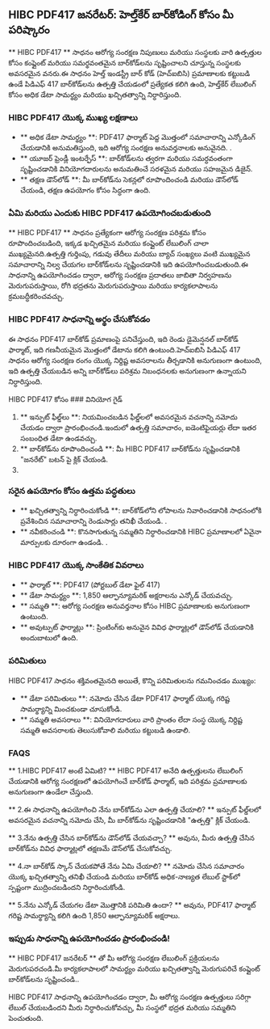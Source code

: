 ## HIBC PDF417 జనరేటర్: హెల్త్‌కేర్ బార్‌కోడింగ్ కోసం మీ పరిష్కారం

** HIBC PDF417 ** సాధనం ఆరోగ్య సంరక్షణ నిపుణులు మరియు సంస్థలకు వారి ఉత్పత్తుల కోసం కంప్లైంట్ మరియు సమర్థవంతమైన బార్‌కోడ్‌లను సృష్టించాలని చూస్తున్న సంస్థలకు అవసరమైన వనరు.ఈ సాధనం హెల్త్ ఇండస్ట్రీ బార్ కోడ్ (హెచ్‌ఐబిసి) ప్రమాణాలకు కట్టుబడి ఉండే పిడిఎఫ్ 417 బార్‌కోడ్‌లను ఉత్పత్తి చేయడంలో ప్రత్యేకత కలిగి ఉంది, హెల్త్‌కేర్ లేబులింగ్ కోసం అధిక డేటా సామర్థ్యం మరియు ఖచ్చితత్వాన్ని నిర్ధారిస్తుంది.

### HIBC PDF417 యొక్క ముఖ్య లక్షణాలు

- ** అధిక డేటా సామర్థ్యం **: PDF417 ఫార్మాట్ పెద్ద మొత్తంలో సమాచారాన్ని ఎన్కోడింగ్ చేయడానికి అనుమతిస్తుంది, ఇది ఆరోగ్య సంరక్షణ అనువర్తనాలకు అనువైనది.
.
- ** యూజర్ ఫ్రెండ్లీ ఇంటర్ఫేస్ **: బార్‌కోడ్‌లను త్వరగా మరియు సమర్ధవంతంగా సృష్టించడానికి వినియోగదారులను అనుమతించే సరళమైన మరియు సహజమైన డిజైన్.
- ** తక్షణ డౌన్‌లోడ్ **: మీ బార్‌కోడ్‌ను సెకన్లలో రూపొందించండి మరియు డౌన్‌లోడ్ చేయండి, తక్షణ ఉపయోగం కోసం సిద్ధంగా ఉంది.

### ఏమి మరియు ఎందుకు HIBC PDF417 ఉపయోగించబడుతుంది

** HIBC PDF417 ** సాధనం ప్రత్యేకంగా ఆరోగ్య సంరక్షణ పరిశ్రమ కోసం రూపొందించబడింది, ఇక్కడ ఖచ్చితమైన మరియు కంప్లైంట్ లేబులింగ్ చాలా ముఖ్యమైనది.ఉత్పత్తి గుర్తింపు, గడువు తేదీలు మరియు బ్యాచ్ సంఖ్యలు వంటి ముఖ్యమైన సమాచారాన్ని నిల్వ చేయగల బార్‌కోడ్‌లను సృష్టించడానికి ఇది ఉపయోగించబడుతుంది.ఈ సాధనాన్ని ఉపయోగించడం ద్వారా, ఆరోగ్య సంరక్షణ ప్రదాతలు జాబితా నిర్వహణను మెరుగుపరుస్తాయి, రోగి భద్రతను మెరుగుపరుస్తాయి మరియు కార్యకలాపాలను క్రమబద్ధీకరించవచ్చు.

### HIBC PDF417 సాధనాన్ని అర్థం చేసుకోవడం

ఈ సాధనం PDF417 బార్‌కోడ్ ప్రమాణంపై పనిచేస్తుంది, ఇది రెండు డైమెన్షనల్ బార్‌కోడ్ ఫార్మాట్, ఇది గణనీయమైన మొత్తంలో డేటాను కలిగి ఉంటుంది.హెచ్‌ఐబిసి ​​పిడిఎఫ్ 417 సాధనం ఆరోగ్య సంరక్షణ రంగం యొక్క నిర్దిష్ట అవసరాలను తీర్చడానికి అనుగుణంగా ఉంటుంది, ఇది ఉత్పత్తి చేయబడిన అన్ని బార్‌కోడ్‌లు పరిశ్రమ నిబంధనలకు అనుగుణంగా ఉన్నాయని నిర్ధారిస్తుంది.

HIBC PDF417 కోసం ### వినియోగ గైడ్

1. ** ఇన్పుట్ ఫీల్డ్‌లు **: నియమించబడిన ఫీల్డ్‌లలో అవసరమైన వచనాన్ని నమోదు చేయడం ద్వారా ప్రారంభించండి.ఇందులో ఉత్పత్తి సమాచారం, ఐడెంటిఫైయర్లు లేదా ఇతర సంబంధిత డేటా ఉండవచ్చు.
2. ** బార్‌కోడ్‌ను రూపొందించండి **: మీ HIBC PDF417 బార్‌కోడ్‌ను సృష్టించడానికి "జనరేట్" బటన్ పై క్లిక్ చేయండి.
3.

### సరైన ఉపయోగం కోసం ఉత్తమ పద్ధతులు

- ** ఖచ్చితత్వాన్ని నిర్ధారించుకోండి **: బార్‌కోడ్‌లోని లోపాలను నివారించడానికి సాధనంలోకి ప్రవేశించిన సమాచారాన్ని రెండుసార్లు తనిఖీ చేయండి.
.
- ** నవీకరించండి **: కొనసాగుతున్న సమ్మతిని నిర్ధారించడానికి HIBC ప్రమాణాలలో ఏవైనా మార్పులకు దూరంగా ఉండండి.
.

### HIBC PDF417 యొక్క సాంకేతిక వివరాలు

- ** ఫార్మాట్ **: PDF417 (పోర్టబుల్ డేటా ఫైల్ 417)
- ** డేటా సామర్థ్యం **: 1,850 ఆల్ఫాన్యూమరిక్ అక్షరాలను ఎన్కోడ్ చేయవచ్చు.
- ** సమ్మతి **: ఆరోగ్య సంరక్షణ అనువర్తనాల కోసం HIBC ప్రమాణాలకు అనుగుణంగా ఉంటుంది.
- ** అవుట్పుట్ ఫార్మాట్లు **: ప్రింటింగ్‌కు అనువైన వివిధ ఫార్మాట్లలో డౌన్‌లోడ్ చేయడానికి అందుబాటులో ఉంది.

### పరిమితులు

HIBC PDF417 సాధనం శక్తివంతమైనది అయితే, కొన్ని పరిమితులను గమనించడం ముఖ్యం:
- ** డేటా పరిమితులు **: నమోదు చేసిన డేటా PDF417 ఫార్మాట్ యొక్క గరిష్ట సామర్థ్యాన్ని మించకుండా చూసుకోండి.
- ** సమ్మతి అవసరాలు **: వినియోగదారులు వారి ప్రాంతం లేదా సంస్థ యొక్క నిర్దిష్ట సమ్మతి అవసరాలకు తెలుసుకోవాలి మరియు కట్టుబడి ఉండాలి.

### FAQS

** 1.HIBC PDF417 అంటే ఏమిటి? **
HIBC PDF417 అనేది ఉత్పత్తులను లేబులింగ్ చేయడానికి ఆరోగ్య సంరక్షణలో ఉపయోగించే బార్‌కోడ్ ఫార్మాట్, ఇది పరిశ్రమ ప్రమాణాలకు అనుగుణంగా ఉండేలా చేస్తుంది.

** 2.ఈ సాధనాన్ని ఉపయోగించి నేను బార్‌కోడ్‌ను ఎలా ఉత్పత్తి చేయాలి? **
ఇన్పుట్ ఫీల్డ్‌లలో అవసరమైన వచనాన్ని నమోదు చేసి, మీ బార్‌కోడ్‌ను సృష్టించడానికి "ఉత్పత్తి" క్లిక్ చేయండి.

** 3.నేను ఉత్పత్తి చేసిన బార్‌కోడ్‌ను డౌన్‌లోడ్ చేయవచ్చా? **
అవును, మీరు ఉత్పత్తి చేసిన బార్‌కోడ్‌ను వివిధ ఫార్మాట్లలో తక్షణమే డౌన్‌లోడ్ చేసుకోవచ్చు.

** 4.నా బార్‌కోడ్ స్కాన్ చేయకపోతే నేను ఏమి చేయాలి? **
నమోదు చేసిన సమాచారం యొక్క ఖచ్చితత్వాన్ని తనిఖీ చేయండి మరియు బార్‌కోడ్ అధిక-నాణ్యత లేబుల్ స్టాక్‌లో స్పష్టంగా ముద్రించబడిందని నిర్ధారించుకోండి.

** 5.నేను ఎన్కోడ్ చేయగల డేటా మొత్తానికి పరిమితి ఉందా? **
అవును, PDF417 ఫార్మాట్ గరిష్ట సామర్థ్యాన్ని కలిగి ఉంది 1,850 ఆల్ఫాన్యూమరిక్ అక్షరాలు.

### ఇప్పుడు సాధనాన్ని ఉపయోగించడం ప్రారంభించండి!

** HIBC PDF417 జనరేటర్ ** తో మీ ఆరోగ్య సంరక్షణ లేబులింగ్ ప్రక్రియలను మెరుగుపరచండి.మీ కార్యకలాపాలలో సామర్థ్యం మరియు ఖచ్చితత్వాన్ని మెరుగుపరిచే కంప్లైంట్ బార్‌కోడ్‌లను సృష్టించండి..

HIBC PDF417 సాధనాన్ని ఉపయోగించడం ద్వారా, మీ ఆరోగ్య సంరక్షణ ఉత్పత్తులు సరిగ్గా లేబుల్ చేయబడిందని మీరు నిర్ధారించుకోవచ్చు, మీ సంస్థలో భద్రత మరియు సమ్మతిని పెంచుతుంది.